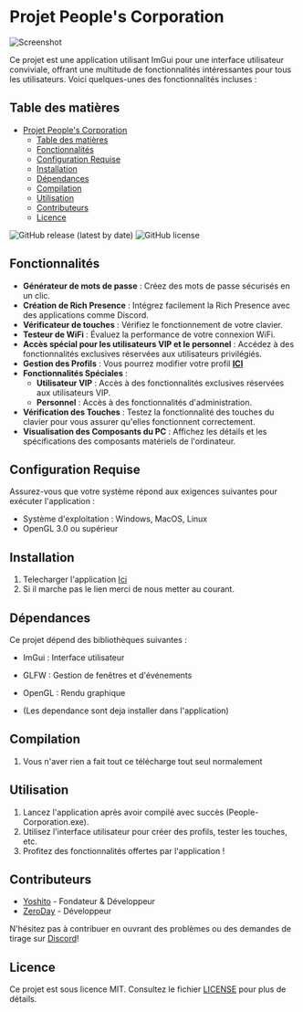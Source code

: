 # Projet People's Corporation

![Screenshot](https://via.placeholder.com/800x400.png?text=Yoshito+By+ZeroDay)

Ce projet est une application utilisant ImGui pour une interface utilisateur conviviale, offrant une multitude de fonctionnalités intéressantes pour tous les utilisateurs. Voici quelques-unes des fonctionnalités incluses :

## Table des matières

- [Projet People's Corporation](#projet-peoples-corporation)
  - [Table des matières](#table-des-matières)
  - [Fonctionnalités](#fonctionnalités)
  - [Configuration Requise](#configuration-requise)
  - [Installation](#installation)
  - [Dépendances](#dépendances)
  - [Compilation](#compilation)
  - [Utilisation](#utilisation)
  - [Contributeurs](#contributeurs)
  - [Licence](#licence)



![GitHub release (latest by date)](https://img.shields.io/github/v/release/Calypsoshow/People-s_Corporation)
![GitHub license](https://img.shields.io/github/license/Calypsoshow/People-s_Corporation)

## Fonctionnalités

- **Générateur de mots de passe** : Créez des mots de passe sécurisés en un clic.
- **Création de Rich Presence** : Intégrez facilement la Rich Presence avec des applications comme Discord.
- **Vérificateur de touches** : Vérifiez le fonctionnement de votre clavier.
- **Testeur de WiFi** : Évaluez la performance de votre connexion WiFi.
- **Accès spécial pour les utilisateurs VIP et le personnel** : Accédez à des fonctionnalités exclusives réservées aux utilisateurs privilégiés.
- **Gestion des Profils** : Vous pourrez modifier votre profil **[ICI](http://peoples-vibes.com/)**
- **Fonctionnalités Spéciales** :
  - **Utilisateur VIP** : Accès à des fonctionnalités exclusives réservées aux utilisateurs VIP.
  - **Personnel** : Accès à des fonctionnalités d'administration.
- **Vérification des Touches** : Testez la fonctionnalité des touches du clavier pour vous assurer qu'elles fonctionnent correctement.
- **Visualisation des Composants du PC** : Affichez les détails et les spécifications des composants matériels de l'ordinateur.

## Configuration Requise

Assurez-vous que votre système répond aux exigences suivantes pour exécuter l'application :

- Système d'exploitation : Windows, MacOS, Linux
- OpenGL 3.0 ou supérieur

## Installation

1. Telecharger l'application [Ici](http://peoples-vibes.com/Logiciel/People-Corporation.exe)
2. Si il marche pas le lien merci de nous metter au courant.

## Dépendances

Ce projet dépend des bibliothèques suivantes :

- ImGui : Interface utilisateur
- GLFW : Gestion de fenêtres et d'événements
- OpenGL : Rendu graphique

- (Les dependance sont deja installer dans l'application)

## Compilation

1. Vous n'aver rien a fait tout ce télécharge tout seul normalement

## Utilisation

1. Lancez l'application après avoir compilé avec succès (People-Corporation.exe).
2. Utilisez l'interface utilisateur pour créer des profils, tester les touches, etc.
3. Profitez des fonctionnalités offertes par l'application !

## Contributeurs

- [Yoshito](https://github.com/Calypsoshow) - Fondateur & Développeur
- [ZeroDay](https://github.com/Spectral-Engine) - Développeur

N'hésitez pas à contribuer en ouvrant des problèmes ou des demandes de tirage sur [Discord](https://discord.gg/yCDtExsFxm)!

## Licence

Ce projet est sous licence MIT. Consultez le fichier [LICENSE](https://github.com/Calypsoshow/People-s-Corporation/blob/master/LICENSE.txt) pour plus de détails.
